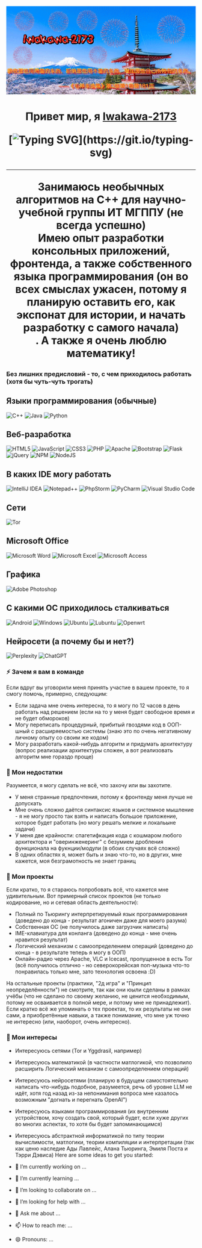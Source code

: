 <div align="center">
  <img src="https://github.com/Iwakawa-2173/Iwakawa-2173/blob/main/poster.gif">
</div>
<h1 align="center">Привет мир, я <a href="https://t.me/A_2173/" target="_blank">Iwakawa-2173</a> 

[![Typing SVG](https://readme-typing-svg.demolab.com?font=Fira+Code&weight=500&pause=1000&color=F68FF7&width=480&lines=%D0%A0%D0%B0%D0%B7%D1%80%D0%B0%D0%B1%D0%BE%D1%82%D1%87%D0%B8%D0%BA+%D1%81%D0%B0%D0%BC%D0%BE%D0%B3%D0%BE+%D1%81%D1%82%D1%80%D0%B0%D0%BD%D0%BD%D0%BE%D0%B3%D0%BE+%D0%9F%D0%9E+%D0%B2+%D0%BC%D0%B8%D1%80%D0%B5!)](https://git.io/typing-svg)

<hr>

Занимаюсь необычных алгоритмов на C++ для научно-учебной группы  ИТ МГППУ (не всегда успешно) <br/>
Имею опыт разработки консольных приложений, фронтенда, а также собственного языка программирования (он во всех смыслах ужасен, потому я планирую оставить его, как экспонат для истории, и начать разработку с самого начала) <br/>.
А также я очень люблю математику!

### Без лишних предисловий - то, с чем приходилось работать (хотя бы чуть-чуть трогать)

## Языки программирования (обычные)
![C++](https://img.shields.io/badge/c++-%2300599C.svg?style=for-the-badge&logo=c%2B%2B&logoColor=white)
![Java](https://img.shields.io/badge/java-%23ED8B00.svg?style=for-the-badge&logo=openjdk&logoColor=white)
![Python](https://img.shields.io/badge/python-3670A0?style=for-the-badge&logo=python&logoColor=ffdd54)

## Веб-разработка
![HTML5](https://img.shields.io/badge/html5-%23E34F26.svg?style=for-the-badge&logo=html5&logoColor=white)
![JavaScript](https://img.shields.io/badge/javascript-%23323330.svg?style=for-the-badge&logo=javascript&logoColor=%23F7DF1E)
![CSS3](https://img.shields.io/badge/css3-%231572B6.svg?style=for-the-badge&logo=css3&logoColor=white)
![PHP](https://img.shields.io/badge/php-%23777BB4.svg?style=for-the-badge&logo=php&logoColor=white)
![Apache](https://img.shields.io/badge/apache-%23D42029.svg?style=for-the-badge&logo=apache&logoColor=white)
![Bootstrap](https://img.shields.io/badge/bootstrap-%238511FA.svg?style=for-the-badge&logo=bootstrap&logoColor=white)
![Flask](https://img.shields.io/badge/flask-%23000.svg?style=for-the-badge&logo=flask&logoColor=white)
![jQuery](https://img.shields.io/badge/jquery-%230769AD.svg?style=for-the-badge&logo=jquery&logoColor=white)
![NPM](https://img.shields.io/badge/NPM-%23CB3837.svg?style=for-the-badge&logo=npm&logoColor=white)
![NodeJS](https://img.shields.io/badge/node.js-6DA55F?style=for-the-badge&logo=node.js&logoColor=white)

## В каких IDE могу работать
![IntelliJ IDEA](https://img.shields.io/badge/IntelliJIDEA-000000.svg?style=for-the-badge&logo=intellij-idea&logoColor=white)
![Notepad++](https://img.shields.io/badge/Notepad++-90E59A.svg?style=for-the-badge&logo=notepad%2b%2b&logoColor=black)
![PhpStorm](https://img.shields.io/badge/phpstorm-143?style=for-the-badge&logo=phpstorm&logoColor=black&color=black&labelColor=darkorchid)
![PyCharm](https://img.shields.io/badge/pycharm-143?style=for-the-badge&logo=pycharm&logoColor=black&color=black&labelColor=green)
![Visual Studio Code](https://img.shields.io/badge/Visual%20Studio%20Code-0078d7.svg?style=for-the-badge&logo=visual-studio-code&logoColor=white)

## Сети
![Tor](https://img.shields.io/badge/Tor-7D4698?style=for-the-badge&logo=Tor-Browser&logoColor=white)

## Microsoft Office
![Microsoft Word](https://img.shields.io/badge/Microsoft_Word-2B579A?style=for-the-badge&logo=microsoft-word&logoColor=white)
![Microsoft Excel](https://img.shields.io/badge/Microsoft_Excel-217346?style=for-the-badge&logo=microsoft-excel&logoColor=white)
![Microsoft Access](https://img.shields.io/badge/Microsoft_Access-A4373A?style=for-the-badge&logo=microsoft-access&logoColor=white)

## Графика
![Adobe Photoshop](https://img.shields.io/badge/adobe%20photoshop-%2331A8FF.svg?style=for-the-badge&logo=adobe%20photoshop&logoColor=white)

## С какими ОС приходилось сталкиваться
![Android](https://img.shields.io/badge/Android-3DDC84?style=for-the-badge&logo=android&logoColor=white)
![Windows](https://img.shields.io/badge/Windows-0078D6?style=for-the-badge&logo=windows&logoColor=white)
![Ubuntu](https://img.shields.io/badge/Ubuntu-E95420?style=for-the-badge&logo=ubuntu&logoColor=white)
![Lubuntu](https://img.shields.io/badge/-Lubuntu-%230065C2?style=for-the-badge&logo=lubuntu&logoColor=white)
![Openwrt](https://img.shields.io/badge/OpenWRT-00B5E2?style=for-the-badge&logo=OpenWrt&logoColor=white)

## Нейросети (а почему бы и нет?)
![Perplexity](https://img.shields.io/badge/perplexity-000000?style=for-the-badge&logo=perplexity&logoColor=088F8F)
![ChatGPT](https://img.shields.io/badge/chatGPT-74aa9c?style=for-the-badge&logo=openai&logoColor=white)

### ⚡ Зачем я вам в команде
Если вдруг вы уговорили меня принять участие в вашем проекте, то я смогу помочь, примерно, следующим:
- Если задача мне очень интересна, то я могу по 12 часов в день работать над решением (если на то у меня будет свободное время и не будет обмороков)
- Могу переписать процедурный, прибитый гвоздями код в ООП-шный с расширяемостью системы (знаю это по очень негативному личному опыту со своим же кодом)
- Могу разработать какой-нибудь алгоритм и придумать архитектуру (вопрос реализации архитектуры сложен, а вот реализовать алгоритм мне гораздо проще)

### 🤔 Мои недостатки
Разумеется, я могу сделать не всё, что захочу или вы захотите.
- У меня странные предпочтения, потому к фронтенду меня лучше не допускать
- Мне очень сложно даётся синтаксис языков и системное мышление - я не могу просто так взять и написать большое приложение, которое будет работать (но могу решать мелкие и локальыне задачи)
- У меня две крайности: спагетифкация кода с кошмаром любого архитектора и "оверинженеринг" с безумием дробления функционала на фукнции/модули (в обоих случаях всё сложно)
- В одних областях я, может быть и знаю что-то, но в других, мне кажется, моя безграмотность не знает границ

### 🌱 Мои проекты
Если кратко, то я стараюсь попробовать всё, что кажется мне удивительным. Вот примерный список проектов (не только кодирование, но и сетевая область деятельности):
- Полный по Тьюрингу интерпретируемый язык программирования (доведено до конца - результат агоничен даже для моего разума)
- Собственная ОС (не получилось даже загрузчик написать)
- IME-клавиатура для конланга (доведено до конца - мне очень нравится результат)
- Логический механизм с самоопределением операций (доведено до конца - в результате теперь я могу в ООП)
- Онлайн-радио через Apache, VLC и Icecast, пропущенное в есть Tor (всё получилось отлично - но северокорейская поп-музыка что-то понравилась только мне, зато технология освоена :D)

На остальные проекты (практики, "2д игра" и "Принцип неопределённости") не смотрите, так как они юыли сделаны в рамках учёбы (что не сделано по своему желанию, не ценится необходимым, потому не осваивается в полной мере, и потому мне не принадлежит).
Если кратко всё же упоминать о тех проектах, то их результаты не они сами, а приобретённые навыки, а также понимание, что мне уж точно не интересно (или, наоборот, очень интересно).

### 🔭 Мои интересы
- Интересуюсь сетями (Tor и Yggdrasil, например)
- Интересуюсь математикой (в частности матлогикой, что позволило расширить Логический механизм с самоопределением операций)
- Интересуюсь нейросетями (планирую в будущем самостоятельно написать что-нибудь подобное, разумеется, речь об уровне LLM не идёт, хотя год назад из-за непонимания вопроса мне казалось возможным "догнать и перегнать OpenAI")
- Интересуюсь языками программирования (их внутренним устройством, хочу создать свой, который будет, если хуже других во многих аспектах, то хотя бы будет запоминающимся)
- Интересуюсь абстрактной информатикой по типу теории вычислимости, матлогики, теории компиляции и интерпретации (так как ценю наследие Ады Лавлейс, Алана Тьюринга, Эмиля Поста и Тэрри Дэвиса)
Here are some ideas to get you started:

- 🔭 I’m currently working on ...
- 🌱 I’m currently learning ...
- 👯 I’m looking to collaborate on ...
- 🤔 I’m looking for help with ...
- 💬 Ask me about ...
- 📫 How to reach me: ...
- 😄 Pronouns: ...
